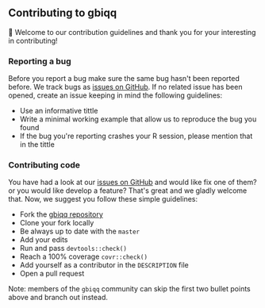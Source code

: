 ## Contributing to gbiqq

:tada: Welcome to our contribution guidelines and thank you for your interesting in contributing! 

  
  ### Reporting a bug
  Before you report a bug make sure the same bug hasn't been reported before. We track bugs as [issues on GitHub](https://github.com/macartan/gbiqq/issues). 
  If no related issue has been opened, create an issue keeping in mind the following guidelines:
  
  - Use an informative tittle
  - Write a minimal working example that allow us to reproduce the bug you found
  - If the bug you're reporting crashes your R session, please mention that in the tittle
  
  ### Contributing code
  You have had a look at our [issues on GitHub](https://github.com/macartan/gbiqq/issues) and would like fix one of them? or you would like develop a feature? 
  That's great and we gladly welcome that. Now, we suggest you follow these simple guidelines:
  
  - Fork the [gbiqq repository](https://github.com/macartan/gbiqq) 
  - Clone your fork locally 
  - Be always up to date with the `master`
  - Add your edits
  - Run and pass `devtools::check()`
  - Reach a 100% coverage `covr::check()`
  - Add yourself as a contributor in the `DESCRIPTION` file
  - Open a pull request
  
  
  Note: members of the `gbiqq` community can skip the first two bullet points above and branch out instead.
  
  
